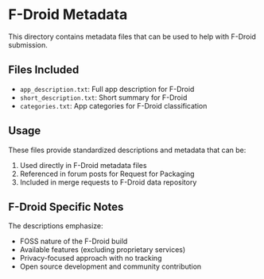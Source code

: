 # F-Droid Metadata

This directory contains metadata files that can be used to help with F-Droid submission.

## Files Included

- `app_description.txt`: Full app description for F-Droid
- `short_description.txt`: Short summary for F-Droid
- `categories.txt`: App categories for F-Droid classification

## Usage

These files provide standardized descriptions and metadata that can be:
1. Used directly in F-Droid metadata files
2. Referenced in forum posts for Request for Packaging
3. Included in merge requests to F-Droid data repository

## F-Droid Specific Notes

The descriptions emphasize:
- FOSS nature of the F-Droid build
- Available features (excluding proprietary services)
- Privacy-focused approach with no tracking
- Open source development and community contribution